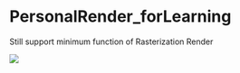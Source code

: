 # PersonalRender_forLearning
Still support minimum function of Rasterization Render

![](../image/microfacet.jpg)
